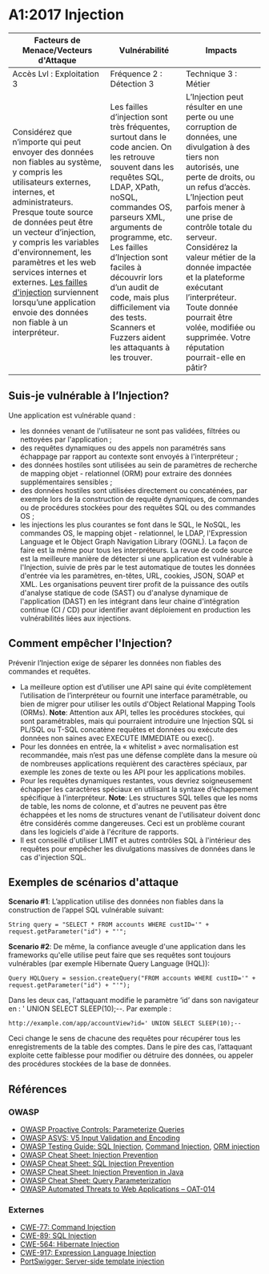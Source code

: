# A1:2017 Injection

| Facteurs de Menace/Vecteurs d'Attaque | Vulnérabilité    | Impacts  |
| -- | -- | -- |
| Accès Lvl : Exploitation 3 | Fréquence 2 : Détection 3 | Technique 3 : Métier |
| Considérez que n’importe qui peut envoyer des données non fiables au système, y compris les utilisateurs externes, internes, et administrateurs. Presque toute source de données peut être un vecteur d’injection, y compris les variables d'environnement, les paramètres et les web services internes et externes. [Les failles d'injection](https://www.owasp.org/index.php/Injection_Flaws) surviennent lorsqu’une application envoie des données non fiable à un interpréteur.  | Les failles d’injection sont très fréquentes, surtout dans le code ancien. On les retrouve souvent dans les requêtes SQL, LDAP, XPath, noSQL, commandes OS, parseurs XML, arguments de programme, etc. Les failles d’Injection sont faciles à découvrir lors d’un audit de code, mais plus difficilement via des tests. Scanners et Fuzzers aident les attaquants à les trouver. | L’Injection peut résulter en une perte ou une corruption de données, une divulgation à des tiers non autorisés, une perte de droits, ou un refus d’accès. L’Injection peut parfois mener à une prise de contrôle totale du serveur. Considérez la valeur métier de la donnée impactée et la plateforme exécutant l’interpréteur. Toute donnée pourrait être volée, modifiée ou supprimée. Votre réputation pourrait-elle en pâtir?|


## Suis-je vulnérable à l’Injection?

Une application est vulnérable quand :
* les données venant de l'utilisateur ne sont pas validées, filtrées ou nettoyées par l'application ;
* des requêtes dynamiques ou des appels non paramétrés sans échappage par rapport au contexte sont envoyés à l'interpréteur ;
* des données hostiles sont utilisées au sein de paramètres de recherche de mapping objet - relationnel (ORM) pour extraire des données supplémentaires sensibles ;
* des données hostiles sont utilisées directement ou concaténées, par exemple lors de la construction de requête dynamiques, de commandes ou de procédures stockées pour des requêtes SQL ou des commandes OS ;
* les injections les plus courantes se font dans le SQL, le NoSQL, les commandes OS, le mapping objet - relationnel, le LDAP, l'Expression Language et le Object Graph Navigation Library (OGNL). La façon de faire est la même pour tous les interpréteurs. La revue de code source est la meilleure manière de détecter si une application est vulnérable à l'Injection, suivie de près par le test automatique de toutes les données d'entrée via les paramètres, en-têtes, URL, cookies, JSON, SOAP et XML. Les organisations peuvent tirer profit de la puissance des outils d'analyse statique de code (SAST) ou d'analyse dynamique de l'application (DAST) en les intégrant dans leur chaine d'intégration continue (CI / CD) pour identifier avant déploiement en production les vulnérabilités liées aux injections. 

## Comment empêcher l'Injection?

Prévenir l’Injection exige de séparer les données non fiables des commandes et requêtes.

* La meilleure option est d’utiliser une API saine qui évite complètement l’utilisation de l’interpréteur ou fournit une interface paramétrable, ou bien de migrer pour utiliser les outils d'Object Relational Mapping Tools (ORMs). **Note**: Attention aux API, telles les procédures stockées, qui sont paramétrables, mais qui pourraient introduire une Injection SQL si PL/SQL ou T-SQL concatène requêtes et données ou exécute des données non saines avec EXECUTE IMMEDIATE ou exec().
* Pour les données en entrée, la « whitelist » avec normalisation est recommandée, mais n’est pas une défense complète dans la mesure où de nombreuses applications requièrent des caractères spéciaux, par exemple les zones de texte ou les API pour les applications mobiles.
* Pour les requêtes dynamiques restantes, vous devriez soigneusement échapper les caractères spéciaux en utilisant la syntaxe d’échappement spécifique à l’interpréteur. **Note**: Les structures SQL  telles que les noms de table, les noms de colonne, et d'autres ne peuvent pas être échappées et les noms de structures venant de l'utilisateur doivent donc être considérés comme dangereuses. Ceci est un problème courant dans les logiciels d'aide à l'écriture de rapports.
* Il est conseillé d'utiliser LIMIT et autres contrôles SQL à l'intérieur des requêtes pour empêcher les divulgations massives de données dans le cas d'injection SQL.

## Exemples de scénarios d'attaque

**Scenario #1**: L’application utilise des données non fiables dans la construction de l’appel SQL vulnérable suivant:

`String query = "SELECT * FROM accounts WHERE custID='" + request.getParameter("id") + "'";`

**Scenario #2**: De même, la confiance aveugle d'une application dans les frameworks qu'elle utilise peut faire que ses requêtes sont toujours vulnérables (par exemple Hibernate Query Language (HQL)):

`Query HQLQuery = session.createQuery("FROM accounts WHERE custID='" + request.getParameter("id") + "'");`

Dans les deux cas, l'attaquant modifie le paramètre ‘id’ dans son navigateur en : ' UNION SELECT SLEEP(10);--. Par exemple :

`http://example.com/app/accountView?id=' UNION SELECT SLEEP(10);--`

Ceci change le sens de chacune des requêtes pour récupérer tous les enregistrements de la table des comptes. Dans le pire des cas, l’attaquant exploite cette faiblesse pour modifier ou détruire des données, ou appeler des procédures stockées de la base de données.

## Références

### OWASP

* [OWASP Proactive Controls: Parameterize Queries](https://www.owasp.org/index.php/OWASP_Proactive_Controls#2:_Parameterize_Queries)
* [OWASP ASVS: V5 Input Validation and Encoding](https://www.owasp.org/index.php/ASVS_V5_Input_validation_and_output_encoding)
* [OWASP Testing Guide: SQL Injection](https://www.owasp.org/index.php/Testing_for_SQL_Injection_(OTG-INPVAL-005)), [Command Injection](https://www.owasp.org/index.php/Testing_for_Command_Injection_(OTG-INPVAL-013)), [ORM injection](https://www.owasp.org/index.php/Testing_for_ORM_Injection_(OTG-INPVAL-007))
* [OWASP Cheat Sheet: Injection Prevention](https://www.owasp.org/index.php/Injection_Prevention_Cheat_Sheet)
* [OWASP Cheat Sheet: SQL Injection Prevention](https://www.owasp.org/index.php/SQL_Injection_Prevention_Cheat_Sheet)
* [OWASP Cheat Sheet: Injection Prevention in Java](https://www.owasp.org/index.php/Injection_Prevention_Cheat_Sheet_in_Java)
* [OWASP Cheat Sheet: Query Parameterization](https://www.owasp.org/index.php/Query_Parameterization_Cheat_Sheet)
* [OWASP Automated Threats to Web Applications – OAT-014](https://www.owasp.org/index.php/OWASP_Automated_Threats_to_Web_Applications)

### Externes

* [CWE-77: Command Injection](https://cwe.mitre.org/data/definitions/77.html)
* [CWE-89: SQL Injection](https://cwe.mitre.org/data/definitions/89.html)
* [CWE-564: Hibernate Injection](https://cwe.mitre.org/data/definitions/564.html)
* [CWE-917: Expression Language Injection](https://cwe.mitre.org/data/definitions/917.html)
* [PortSwigger: Server-side template injection](https://portswigger.net/kb/issues/00101080_serversidetemplateinjection)
